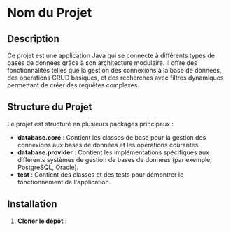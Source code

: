 # Nom du Projet

## Description
Ce projet est une application Java qui se connecte à différents types de bases de données grâce à son architecture modulaire. Il offre des fonctionnalités telles que la gestion des connexions à la base de données, des opérations CRUD basiques, et des recherches avec filtres dynamiques permettant de créer des requêtes complexes.

## Structure du Projet
Le projet est structuré en plusieurs packages principaux :
- **database.core** : Contient les classes de base pour la gestion des connexions aux bases de données et les opérations courantes.
- **database.provider** : Contient les implémentations spécifiques aux différents systèmes de gestion de bases de données (par exemple, PostgreSQL, Oracle).
- **test** : Contient des classes et des tests pour démontrer le fonctionnement de l'application.

## Installation
1. **Cloner le dépôt** :